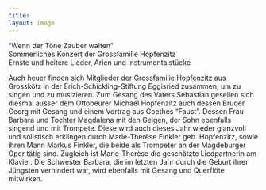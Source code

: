 ```yaml
---
title: 
layout: image
---
```


“Wenn der Töne Zauber walten”  Sommerliches Konzert der Grossfamilie Hopfenzitz   Ernste und heitere Lieder, Arien und Instrumentalstücke  Auch heuer finden sich Mitglieder der Grossfamilie Hopfenzitz aus Grosskötz in der Erich-Schickling-Stiftung Eggisried zusammen, um zu singen und zu musizieren. Zum Gesang des Vaters Sebastian gesellen sich diesmal ausser dem Ottobeurer Michael Hopfenzitz auch dessen Bruder Georg mit Gesang und einem Vortrag aus Goethes “Faust”. Dessen Frau Barbara und Tochter Magdalena mit den Geigen, der Sohn ebenfalls singend und mit Trompete. Diese wird auch dieses Jahr wieder glanzvoll und solistisch erklingen durch Marie-Therèse Finkler geb. Hopfenzitz, sowie ihren Mann Markus Finkler, die beide als Trompeter an der Magdeburger Oper tätig sind. Zugleich ist Marie-Therèse die geschätzte Liedpartnerin am Klavier. Die Schwester Barbara, die im letzten Jahr durch die Geburt ihrer Jüngsten verhindert war, wird ebenfalls mit Gesang und Querflöte mitwirken.